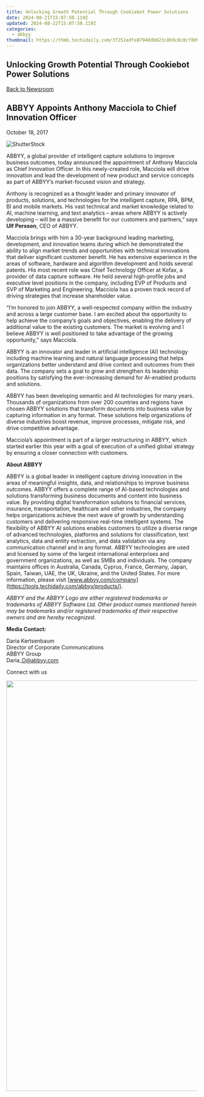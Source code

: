 ```yaml
---
title: Unlocking Growth Potential Through Cookiebot Power Solutions
date: 2024-08-21T15:07:50.119Z
updated: 2024-08-22T15:07:50.119Z
categories:
  - abbyy
thumbnail: https://thmb.techidaily.com/3f251edfe87940db023c8b9c0c8cf809bbc15f1b02387807fe3914c9b67e4de7.jpg
---
```


## Unlocking Growth Potential Through Cookiebot Power Solutions

[Back to Newsroom](https://tools.techidaily.com/abbyy/products/)

## ABBYY Appoints Anthony Macciola to Chief Innovation Officer

October 18, 2017

![ShutterStock](https://content.abbyy.com/-/media/project/abbyy/abbyy/branchtemplates/shutterstock_1272462163_1296-x-729.jpg?h=729&iar=0&w=1296)

ABBYY, a global provider of intelligent capture solutions to improve business outcomes, today announced the appointment of Anthony Macciola as Chief Innovation Officer. In this newly-created role, Macciola will drive innovation and lead the development of new product and service concepts as part of ABBYY’s market-focused vision and strategy.

Anthony is recognized as a thought leader and primary innovator of products, solutions, and technologies for the intelligent capture, RPA, BPM, BI and mobile markets. His vast technical and market knowledge related to AI, machine learning, and text analytics – areas where ABBYY is actively developing – will be a massive benefit for our customers and partners,” says **Ulf Persson**, CEO of ABBYY.

Macciola brings with him a 30-year background leading marketing, development, and innovation teams during which he demonstrated the ability to align market trends and opportunities with technical innovations that deliver significant customer benefit. He has extensive experience in the areas of software, hardware and algorithm development and holds several patents. His most recent role was Chief Technology Officer at Kofax, a provider of data capture software. He held several high-profile jobs and executive level positions in the company, including EVP of Products and SVP of Marketing and Engineering. Macciola has a proven track record of driving strategies that increase shareholder value.

“I’m honored to join ABBYY, a well-respected company within the industry and across a large customer base. I am excited about the opportunity to help achieve the company’s goals and objectives, enabling the delivery of additional value to the existing customers. The market is evolving and I believe ABBYY is well positioned to take advantage of the growing opportunity,” says Macciola.

ABBYY is an innovator and leader in artificial intelligence (Al) technology including machine learning and natural language processing that helps organizations better understand and drive context and outcomes from their data. The company sets a goal to grow and strengthen its leadership positions by satisfying the ever-increasing demand for AI-enabled products and solutions.

ABBYY has been developing semantic and AI technologies for many years. Thousands of organizations from over 200 countries and regions have chosen ABBYY solutions that transform documents into business value by capturing information in any format. These solutions help organizations of diverse industries boost revenue, improve processes, mitigate risk, and drive competitive advantage.

Macciola’s appointment is part of a larger restructuring in ABBYY, which started earlier this year with a goal of execution of a unified global strategy by ensuring a closer connection with customers.

**About ABBYY**

ABBYY is a global leader in intelligent capture driving innovation in the areas of meaningful insights, data, and relationships to improve business outcomes. ABBYY offers a complete range of AI-based technologies and solutions transforming business documents and content into business value. By providing digital transformation solutions to financial services, insurance, transportation, healthcare and other industries, the company helps organizations achieve the next wave of growth by understanding customers and delivering responsive real-time intelligent systems. The flexibility of ABBYY AI solutions enables customers to utilize a diverse range of advanced technologies, platforms and solutions for classification, text analytics, data and entity extraction, and data validation via any communication channel and in any format. ABBYY technologies are used and licensed by some of the largest international enterprises and government organizations, as well as SMBs and individuals. The company maintains offices in Australia, Canada, Cyprus, France, Germany, Japan, Spain, Taiwan, UAE, the UK, Ukraine, and the United States. For more information, please visit [www.abbyy.com/company](https://tools.techidaily.com/abbyy/products/).

_ABBYY and the ABBYY Logo are either registered trademarks or trademarks of ABBYY Software Ltd. Other product names mentioned herein may be trademarks and/or registered trademarks of their respective owners and are hereby recognized._

**Media Contact:** 

Daria Kertsenbaum  
Director of Corporate Communications  
ABBYY Group  
Daria\_O@abbyy.com

Connect with us

<ins class="adsbygoogle"
     style="display:block"
     data-ad-format="autorelaxed"
     data-ad-client="ca-pub-7571918770474297"
     data-ad-slot="1223367746"></ins>



<ins class="adsbygoogle"
     style="display:block"
     data-ad-client="ca-pub-7571918770474297"
     data-ad-slot="8358498916"
     data-ad-format="auto"
     data-full-width-responsive="true"></ins>

<!-- affiliate ads begin -->
<a href="https://versadesk.pxf.io/c/5597632/1892108/21290" target="_top" id="1892108"><img src="//a.impactradius-go.com/display-ad/21290-1892108" border="0" alt="" width="1080" height="1080"/></a><img height="0" width="0" src="https://imp.pxf.io/i/5597632/1892108/21290" style="position:absolute;visibility:hidden;" border="0" />
<!-- affiliate ads end -->